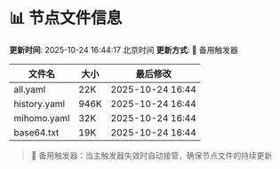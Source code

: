 # 📊 节点文件信息

**更新时间**: 2025-10-24 16:44:17 北京时间
**更新方式**: 🔄 备用触发器

| 文件名 | 大小 | 最后修改 |
|--------|------|----------|
| all.yaml | 22K | 2025-10-24 16:44 |
| history.yaml | 946K | 2025-10-24 16:44 |
| mihomo.yaml | 32K | 2025-10-24 16:44 |
| base64.txt | 19K | 2025-10-24 16:44 |

> 🔄 备用触发器：当主触发器失效时自动接管，确保节点文件的持续更新
